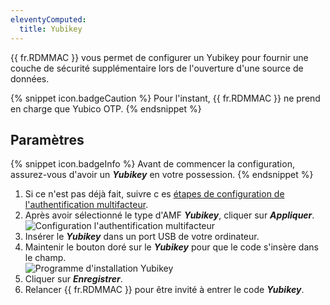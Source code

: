 ```yaml
---
eleventyComputed:
  title: Yubikey
---
```

{{ fr.RDMMAC }} vous permet de configurer un Yubikey pour fournir une couche de sécurité supplémentaire lors de l'ouverture d'une source de données.  

{% snippet icon.badgeCaution %} 
Pour l'instant, {{ fr.RDMMAC }} ne prend en charge que Yubico OTP. 
{% endsnippet %}
 
## Paramètres 

{% snippet icon.badgeInfo %} 
Avant de commencer la configuration, assurez-vous d'avoir un ***Yubikey*** en votre possession. 
{% endsnippet %}
 
1. Si ce n'est pas déjà fait, suivre c es [étapes de configuration de l'authentification multifacteur](/fr/rdm/mac/data-sources/multi-factor-authentication/). 
1. Après avoir sélectionné le type d'AMF ***Yubikey***, cliquer sur ***Appliquer***.  
![Configuration l'authentification multifacteur](https://webdevolutions.azureedge.net/docs/fr/rdm/mac/clip0191.png) 
1. Insérer le ***Yubikey*** dans un port USB de votre ordinateur. 
1. Maintenir le bouton doré sur le ***Yubikey*** pour que le code s'insère dans le champ.  
![Programme d'installation Yubikey](https://webdevolutions.azureedge.net/docs/fr/rdm/mac/clip0192.png) 
1. Cliquer sur ***Enregistrer***. 
1. Relancer {{ fr.RDMMAC }} pour être invité à entrer le code ***Yubikey***. 

